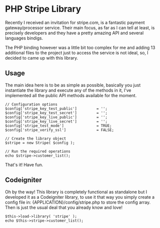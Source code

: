 PHP Stripe Library
==================

Recently I received an invitation for stripe.com, is a fantastic payment gateway/processor service.
Their main focus, as far as I can tell at least, is precisely developers and they have a pretty amazing API and
several languages bindigs.

The PHP binding however was a little bit too complex for me and adding 13 additional files to the project
just to access the service is not ideal, so, I decided to came up with this library.

Usage
-----
The main idea here is to be as simple as possible, basically you just instantiate the library and execute
any of the methods in it, I've implemented all the public API methods available for the moment.

	// Configuration options
	$config['stripe_key_test_public']         = '';
	$config['stripe_key_test_secret']         = '';
	$config['stripe_key_live_public']         = '';
	$config['stripe_key_live_secret']         = '';
	$config['stripe_test_mode']               = TRUE;
	$config['stripe_verify_ssl']              = FALSE;

	// Create the library object
	$stripe = new Stripe( $config );

	// Run the required operations
	echo $stripe->customer_list();

That's it! Have fun.

Codeigniter
-----------
Oh by the way! This library is completely functional as standalone but I developed it as a Codeigniter library,
to use it that way you simply create a config file in: {APPLICATION}/config/stripe.php to store the config array.
Then is just the usual deal that you already know and love!

	$this->load->library( 'stripe' );
	echo $this->stripe->customer_list();
